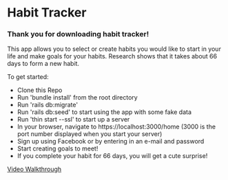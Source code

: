 # Habit Tracker

### Thank you for downloading habit tracker!

This app allows you to select or create habits you would like to start in your life and make goals for your habits. Research shows that it takes about 66 days to form a new habit.


To get started:

- Clone this Repo
- Run 'bundle install' from the root directory
- Run 'rails db:migrate'
- Run 'rails db:seed' to start using the app with some fake data
- Run 'thin start --ssl' to start up a server
- In your browser, navigate to https://localhost:3000/home (3000 is the port number displayed when you start your server)
- Sign up using Facebook or by entering in an e-mail and password
- Start creating goals to meet!
- If you complete your habit for 66 days, you will get a cute surprise!

[Video Walkthrough](https://youtu.be/kg6SMv52VWk)
